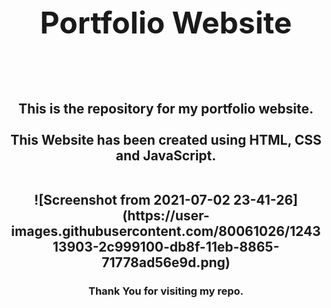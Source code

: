 <h1 align="center" style="font-size:3rem">Portfolio Website</h1><br><br>
<h2 align="center">This is the repository for my portfolio website.<br><br>This Website has been created using HTML, CSS and JavaScript.</b></p><br>
![Screenshot from 2021-07-02 23-41-26](https://user-images.githubusercontent.com/80061026/124313903-2c999100-db8f-11eb-8865-71778ad56e9d.png)
<br>
<h3 align="center">Thank You for visiting my repo.</p>

  
  
  

